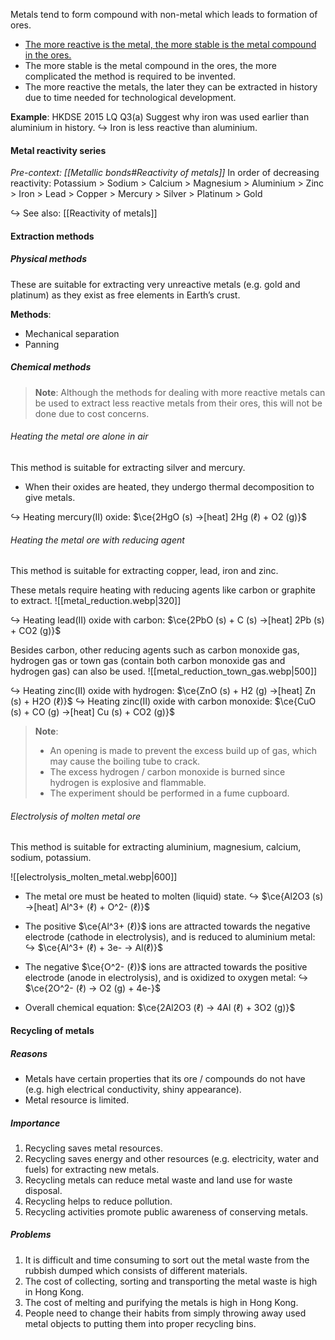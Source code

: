 Metals tend to form compound with non-metal which leads to formation of ores.
- <u>The more reactive is the metal, the more stable is the metal compound in the ores.</u>
- The more stable is the metal compound in the ores, the more complicated the method is required to be invented.
- The more reactive the metals, the later they can be extracted in history due to time needed for technological development.

**Example**: HKDSE 2015 LQ Q3(a)
Suggest why iron was used earlier than aluminium in history.
↪️ Iron is less reactive than aluminium.

#### Metal reactivity series
*Pre-context: [[Metallic bonds#Reactivity of metals]]*
In order of decreasing reactivity:
Potassium > Sodium > Calcium > Magnesium > Aluminium > Zinc > Iron > Lead > Copper > Mercury > Silver > Platinum > Gold

↪️ See also: [[Reactivity of metals]]

#### Extraction methods
##### Physical methods
These are suitable for extracting very unreactive metals (e.g. gold and platinum) as they exist as free elements in Earth’s crust.

**Methods**:
- Mechanical separation
- Panning

##### Chemical methods
> **Note**:
> Although the methods for dealing with more reactive metals can be used to extract less reactive metals from their ores, this will not be done due to cost concerns.

###### Heating the metal ore alone in air
This method is suitable for extracting silver and mercury.
- When their oxides are heated, they undergo thermal decomposition to give metals.

↪️ Heating mercury(II) oxide: $\ce{2HgO (s) ->[heat] 2Hg (ℓ) + O2 (g)}$

###### Heating the metal ore with reducing agent
This method is suitable for extracting copper, lead, iron and zinc.

These metals require heating with reducing agents like carbon or graphite to extract.
![[metal_reduction.webp|320]]

↪️ Heating lead(II) oxide with carbon: $\ce{2PbO (s) + C (s) ->[heat] 2Pb (s) + CO2 (g)}$

Besides carbon, other reducing agents such as carbon monoxide gas, hydrogen gas or town gas (contain both carbon monoxide gas and hydrogen gas) can also be used.
![[metal_reduction_town_gas.webp|500]]

↪️ Heating zinc(II) oxide with hydrogen: $\ce{ZnO (s) + H2 (g) ->[heat] Zn (s) + H2O (ℓ)}$
↪️ Heating zinc(II) oxide with carbon monoxide: $\ce{CuO (s) + CO (g) ->[heat] Cu (s) + CO2 (g)}$

> **Note**:
> - An opening is made to prevent the excess build up of gas, which may cause the boiling tube to crack.
> - The excess hydrogen / carbon monoxide is burned since hydrogen is explosive and flammable.
> - The experiment should be performed in a fume cupboard.

###### Electrolysis of molten metal ore
This method is suitable for extracting aluminium, magnesium, calcium, sodium, potassium.

![[electrolysis_molten_metal.webp|600]]
- The metal ore must be heated to molten (liquid) state.
  ↪️ $\ce{Al2O3 (s) ->[heat] Al^3+ (ℓ) + O^2- (ℓ)}$

- The positive $\ce{Al^3+ (ℓ)}$ ions are attracted towards the negative electrode (cathode in electrolysis), and is reduced to aluminium metal:
  ↪️ $\ce{Al^3+ (ℓ) + 3e- -> Al(ℓ)}$

- The negative $\ce{O^2- (ℓ)}$ ions are attracted towards the positive electrode (anode in electrolysis), and is oxidized to oxygen metal:
  ↪️ $\ce{2O^2- (ℓ) -> O2 (g) + 4e-}$

- Overall chemical equation: $\ce{2Al2O3 (ℓ) -> 4Al (ℓ) + 3O2 (g)}$

#### Recycling of metals
##### Reasons
- Metals have certain properties that its ore / compounds do not have (e.g. high electrical conductivity, shiny appearance).
- Metal resource is limited.

##### Importance
1. Recycling saves metal resources.
2. Recycling saves energy and other resources (e.g. electricity, water and fuels) for extracting new metals.
3. Recycling metals can reduce metal waste and land use for waste disposal.
4. Recycling helps to reduce pollution.
5. Recycling activities promote public awareness of conserving metals.

##### Problems
1. It is difficult and time consuming to sort out the metal waste from the rubbish dumped which consists of different materials.
2. The cost of collecting, sorting and transporting the metal waste is high in Hong Kong.
3. The cost of melting and purifying the metals is high in Hong Kong.
4. People need to change their habits from simply throwing away used metal objects to putting them into proper recycling bins.
